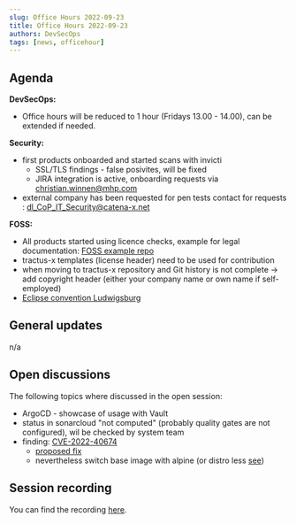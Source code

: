 ```yaml
---
slug: Office Hours 2022-09-23
title: Office Hours 2022-09-23
authors: DevSecOps
tags: [news, officehour]
---
```


## Agenda

__DevSecOps:__

- Office hours will be reduced to 1 hour (Fridays 13.00 - 14.00), can be extended if needed.

__Security:__

- first products onboarded and started scans with invicti
  - SSL/TLS findings - false posivites, will be fixed
  - JIRA integration is active, onboarding requests via christian.winnen@mhp.com
- external company has been requested for pen tests
  contact for requests : dl_CoP_IT_Security@catena-x.net

__FOSS:__

- All products started using licence checks, example for legal documentation:
  [FOSS example repo](https://github.com/catenax-ng/foss-example)
- tractus-x templates (license header) need to be used for contribution
- when moving to tractus-x repository and Git history is not complete -> add copyright header (either your company name or own name if self-employed)
- [Eclipse convention Ludwigsburg](https://www.eclipsecon.org/2022)

## General updates

n/a

## Open discussions

The following topics where discussed in the open session:

- ArgoCD - showcase of usage with Vault
- status in sonarcloud "not computed" (probably quality gates are not configured), wil be checked by system team
- finding: [CVE-2022-40674](https://github.com/catenax-ng/product-item-relationship-service/blob/main/Dockerfile)
  - [proposed fix](https://github.com/libexpat/libexpat/blob/R_2_4_9/expat/Changes)
  - nevertheless switch base image with alpine (or distro less [see](https://github.com/GoogleContainerTools/distroless))

## Session recording

You can find the
recording [here](https://bcgcatenax.sharepoint.com/:v:/r/sites/CommunitiesofPractises/Shared%20Documents/CX-CoP%20DevSecOps/Office_Hours_Regular_Recordings/20220923_DevSecOps%20Business%20Hours-Recording.mp4?csf=1&web=1&e=AgXswX).
